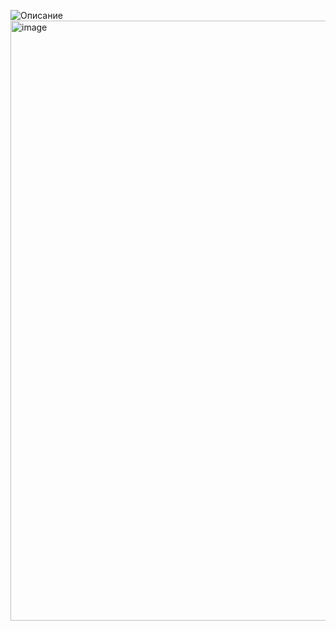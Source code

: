 ![Описание](https://tenor.com/ru/view/small-dancing-white-cat-dance-funny-gif-10448418106835623316)
<img width="717" height="960" alt="image" src="https://github.com/user-attachments/assets/8be8c91a-6ad7-4f81-a3b3-1b6943a41764" />
